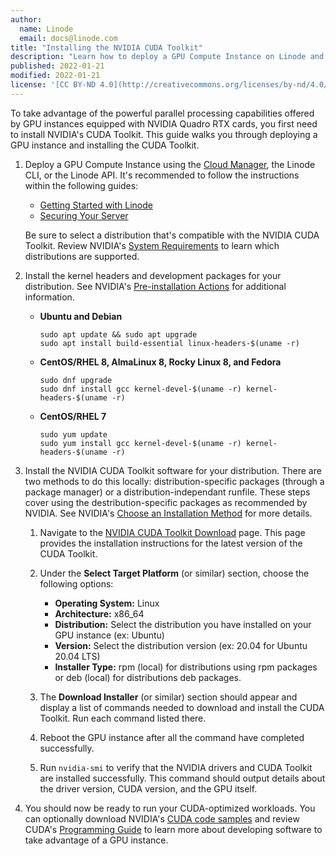 ```yaml
---
author:
  name: Linode
  email: docs@linode.com
title: "Installing the NVIDIA CUDA Toolkit"
description: "Learn how to deploy a GPU Compute Instance on Linode and install the NVIDIA CUDA Toolkit so you can run your workloads."
published: 2022-01-21
modified: 2022-01-21
license: '[CC BY-ND 4.0](http://creativecommons.org/licenses/by-nd/4.0/)'
---
```


To take advantage of the powerful parallel processing capabilities offered by GPU instances equipped with NVIDIA Quadro RTX cards, you first need to install NVIDIA's CUDA Toolkit. This guide walks you through deploying a GPU instance and installing the CUDA Toolkit.

1. Deploy a GPU Compute Instance using the [Cloud Manager](https://cloud.linode.com/), the Linode CLI, or the Linode API. It's recommended to follow the instructions within the following guides:

    - [Getting Started with Linode](https://www.linode.com/docs/guides/getting-started/)
    - [Securing Your Server](https://www.linode.com/docs/guides/securing-your-server/)

    Be sure to select a distribution that's compatible with the NVIDIA CUDA Toolkit. Review NVIDIA's [System Requirements](https://docs.nvidia.com/cuda/cuda-installation-guide-linux/index.html#system-requirements) to learn which distributions are supported.

1.  Install the kernel headers and development packages for your distribution. See NVIDIA's [Pre-installation Actions](https://docs.nvidia.com/cuda/cuda-installation-guide-linux/index.html#pre-installation-actions) for additional information.

    -   **Ubuntu and Debian**

            sudo apt update && sudo apt upgrade
            sudo apt install build-essential linux-headers-$(uname -r)

    -   **CentOS/RHEL 8, AlmaLinux 8, Rocky Linux 8, and Fedora**

            sudo dnf upgrade
            sudo dnf install gcc kernel-devel-$(uname -r) kernel-headers-$(uname -r)

    -   **CentOS/RHEL 7**

            sudo yum update
            sudo yum install gcc kernel-devel-$(uname -r) kernel-headers-$(uname -r)

1.  Install the NVIDIA CUDA Toolkit software for your distribution. There are two methods to do this locally: distribution-specific packages (through a package manager) or a distribution-independant runfile. These steps cover using the destribution-specific packages as recommended by NVIDIA. See NVIDIA's [Choose an Installation Method](https://docs.nvidia.com/cuda/cuda-installation-guide-linux/index.html#choose-installation-method) for more details.

    1.  Navigate to the [NVIDIA CUDA Toolkit Download](https://developer.nvidia.com/cuda-downloads) page. This page provides the installation instructions for the latest version of the CUDA Toolkit.

    1. Under the **Select Target Platform** (or similar) section, choose the following options:

        - **Operating System:** Linux
        - **Architecture:** x86_64
        - **Distribution:** Select the distribution you have installed on your GPU instance (ex: Ubuntu)
        - **Version:** Select the distribution version (ex: 20.04 for Ubuntu 20.04 LTS)
        - **Installer Type:** rpm (local) for distributions using rpm packages or deb (local) for distributions deb packages.

    1. The **Download Installer** (or similar) section should appear and display a list of commands needed to download and install the CUDA Toolkit. Run each command listed there.

    1. Reboot the GPU instance after all the command have completed successfully.

    1. Run `nvidia-smi` to verify that the NVIDIA drivers and CUDA Toolkit are installed successfully. This command should output details about the driver version, CUDA version, and the GPU itself.

1.  You should now be ready to run your CUDA-optimized workloads. You can optionally download NVIDIA's [CUDA code samples](https://github.com/nvidia/cuda-samples) and review CUDA's [Programming Guide](https://docs.nvidia.com/cuda/cuda-c-programming-guide/index.html) to learn more about developing software to take advantage of a GPU instance.